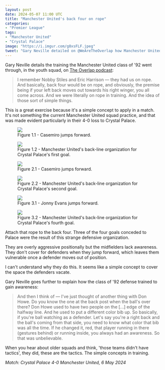 ```yaml
---
layout: post
date: 2024-05-07 11:00 UTC
title: "Manchester United's back four on rope"
categories:
- "Premier League"
tags:
- "Manchester United"
- "Crystal Palace"
image: "https://i.imgur.com/g8xsFLF.jpeg"
tweet: "Gary Neville detailed on @WeAreTheOverlap how Manchester United's class of '92 used to train and the 'back four would be on rope.' Draw that rope on the current United back four against Crystal Palace and you can better see their aggressive positioning."
---
```


Gary Neville details the training the Manchester United class of '92 went through, in the youth squad, on [The Overlap podcast](https://x.com/wearetheoverlap/status/1787150413340324135?s=46&t=YC8lQJTh43E_mBQW40Ct2g):

<!---more--->

> I remember Nobby Stiles and Eric Harrison — they had us on rope. And basically, back four would be on rope, and obviously, the premise being if your left back moves out towards his right winger, you all come across. And we were literally on rope in training. And the idea of those sort of simple things. 

This is a great exercise because it's a simple concept to apply in a match. It's not something the current Manchester United squad practice, and that was made evident particularly in their 4-0 loss to Crystal Palace. 

<figure>
    <img src="https://i.imgur.com/g8xsFLF.jpeg">
    <figcaption>Figure 1.1 - Casemiro jumps forward.</figcaption>
</figure> 

<figure>
    <img src="https://i.imgur.com/ct8Dghi.jpeg">
    <figcaption>Figure 1.2 - Manchester United's back-line organization for Crystal Palace's first goal.</figcaption>
</figure> 

<figure>
    <img src="https://i.imgur.com/bVYvKgl.jpeg">
    <figcaption>Figure 2.1 - Casemiro jumps forward.</figcaption>
</figure> 

<figure>
    <img src="https://i.imgur.com/RfAJbAr.jpeg">
    <figcaption>Figure 2.2 - Manchester United's back-line organization for Crystal Palace's second goal.</figcaption>
</figure> 

<figure>
    <img src="https://i.imgur.com/wOK7xBK.jpeg">
    <figcaption>Figure 3.1 - Jonny Evans jumps forward.</figcaption>
</figure> 

<figure>
    <img src="https://i.imgur.com/VuOy3Tz.jpeg">
    <figcaption>Figure 3.2 - Manchester United's back-line organization for Crystal Palace's fourth goal.</figcaption>
</figure> 

Attach that rope to the back four. Three of the four goals conceded to Palace were the result of this strange defensive organization. 

They are overly aggressive positionally but the midfielders lack awareness. They don't cover for defenders when they jump forward, which leaves them vulnerable once a defender moves out of position. 

I can't understand why they do this. It seems like a simple concept to cover the space the defenders vacate.

Gary Neville goes further to explain how the class of '92 defense trained to gain awareness: 

> And then I think of — I've just thought of another thing with Don Howe. Do you know the one at the back post when the ball's over there? Don Howe used to have two people on the [...] edge of the halfway line. And he used to put a different color bib up. So basically, if you're ball watching as a defender. Let's say you're a right back and the ball's coming from that side, you need to know what color that bib was all the time. If he changed it, red, that player running in there (gestures behind) or running inside, you always had an awareness. So that was unbelievable. 

When you hear about older squads and think, 'those teams didn't have tactics', they did, these are the tactics. The simple concepts in training.

*Match: Crystal Palace 4-0 Manchester United, 6 May 2024*